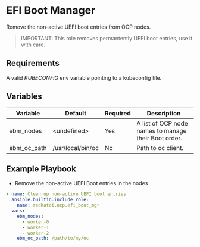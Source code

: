 # EFI Boot Manager

Remove the non-active UEFI boot entries from OCP nodes.

> IMPORTANT: This role removes permantently UEFI boot entries, use it with care.

## Requirements

A valid *KUBECONFIG* env variable pointing to a kubeconfig file.

## Variables

| Variable      | Default             | Required  | Description                                           |
| ------------- | ------------------- | --------- | ----------------------------------------------------- |
| ebm_nodes     | \<undefined\>       | Yes       | A list of OCP node names to manage their Boot order.  |
| ebm_oc_path   | /usr/local/bin/oc   | No        | Path to oc client.                                    |

## Example Playbook

- Remove the non-active UEFI Boot entries in the nodes

```YAML
- name: Clean up non-active UEFI boot entries
  ansible.builtin.include_role:
    name: redhatci.ocp.efi_boot_mgr
  vars:
    ebm_nodes:
      - worker-0
      - worker-1
      - worker-2
    ebm_oc_path: /path/to/my/oc
```

